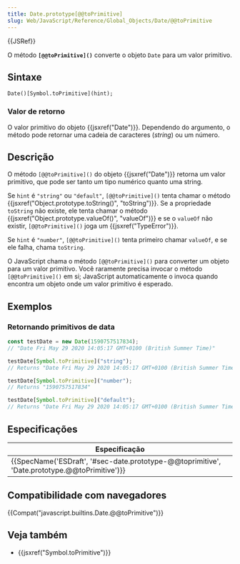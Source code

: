 ```yaml
---
title: Date.prototype[@@toPrimitive]
slug: Web/JavaScript/Reference/Global_Objects/Date/@@toPrimitive
---
```


{{JSRef}}

O método **`[@@toPrimitive]()`** converte o objeto `Date` para um valor primitivo.

## Sintaxe

```
Date()[Symbol.toPrimitive](hint);
```

### Valor de retorno

O valor primitivo do objeto {{jsxref("Date")}}. Dependendo do argumento, o método pode retornar uma cadeia de caracteres (_string_) ou um número.

## Descrição

O método `[@@toPrimitive]()` do objeto {{jsxref("Date")}} retorna um valor primitivo, que pode ser tanto um tipo numérico quanto uma string.

Se `hint` é `"string"` ou `"default"`, `[@@toPrimitive]()` tenta chamar o método {{jsxref("Object.prototype.toString()", "toString")}}. Se a propriedade `toString` não existe, ele tenta chamar o método {{jsxref("Object.prototype.valueOf()", "valueOf")}} e se o `valueOf` não existir, `[@@toPrimitive]()` joga um {{jsxref("TypeError")}}.

Se `hint` é `"number"`, `[@@toPrimitive]()` tenta primeiro chamar `valueOf`, e se ele falha, chama `toString`.

O JavaScript chama o método `[@@toPrimitive]()` para converter um objeto para um valor primitivo. Você raramente precisa invocar o método `[@@toPrimitive]()` em si; JavaScript automaticamente o invoca quando encontra um objeto onde um valor primitivo é esperado.

## Exemplos

### Retornando primitivos de data

```js
const testDate = new Date(1590757517834);
// "Date Fri May 29 2020 14:05:17 GMT+0100 (British Summer Time)"

testDate[Symbol.toPrimitive]("string");
// Returns "Date Fri May 29 2020 14:05:17 GMT+0100 (British Summer Time)"

testDate[Symbol.toPrimitive]("number");
// Returns "1590757517834"

testDate[Symbol.toPrimitive]("default");
// Returns "Date Fri May 29 2020 14:05:17 GMT+0100 (British Summer Time)"
```

## Especificações

| Especificação                                                                                |
| -------------------------------------------------------------------------------------------- |
| {{SpecName('ESDraft', '#sec-date.prototype-@@toprimitive', 'Date.prototype.@@toPrimitive')}} |

## Compatibilidade com navegadores

{{Compat("javascript.builtins.Date.@@toPrimitive")}}

## Veja também

- {{jsxref("Symbol.toPrimitive")}}
